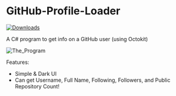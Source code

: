 # GitHub-Profile-Loader

[![Downloads](https://img.shields.io/badge/downloads-1%2B-brightgreen.svg)](https://github.com/DefyTheRush/GitHub-Profile-Loader/releases)

A C# program to get info on a GitHub user (using Octokit)

![The_Program](https://i.imgur.com/7IzO8Do.jpg)

Features:
- Simple & Dark UI
- Can get Username, Full Name, Following, Followers, and Public Repository Count!
